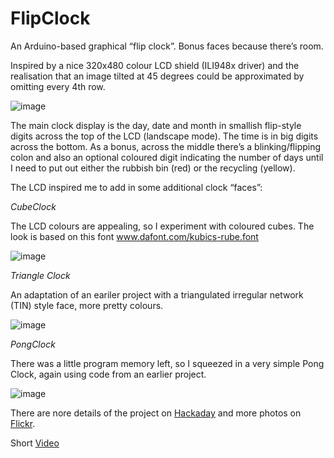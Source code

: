 # FlipClock
An Arduino-based graphical “flip clock”. Bonus faces because there’s room.

Inspired by a nice 320x480 colour LCD shield (ILI948x driver) and the realisation that an image tilted at 45 degrees could be approximated by omitting every 4th row.

![image](https://user-images.githubusercontent.com/5882685/236367678-9d16ed62-f45e-4894-9f3e-8a0a63747f86.png)

The main clock display is the day, date and month in smallish flip-style digits across the top of the LCD (landscape mode).  The time is in big digits across the bottom. As a bonus, across the middle there’s a blinking/flipping colon and also an optional coloured digit indicating the number of days until I need to put out either the rubbish bin (red) or the recycling (yellow).

The LCD inspired me to add in some additional clock “faces”:

*CubeClock*

The LCD colours are appealing, so I experiment with coloured cubes. The look is based on this font www.dafont.com/kubics-rube.font

![image](https://user-images.githubusercontent.com/5882685/236367903-8de29734-2f1e-434a-954f-9a2a9e00f2e4.png)


*Triangle Clock*

An adaptation of an eariler project with a triangulated irregular network (TIN) style face, more pretty colours.

![image](https://user-images.githubusercontent.com/5882685/236367987-dee543e7-c41e-4c16-b331-72c0f632953b.png)


*PongClock*

There was a little program memory left, so I squeezed in a very simple Pong Clock, again using code from an earlier project.

![image](https://user-images.githubusercontent.com/5882685/236368049-de258c94-955b-44d8-b259-e23d93a67fac.png)

There are nore details of the project on [Hackaday](https://hackaday.io/project/167162-flipclock) and more photos on [Flickr](https://flic.kr/s/aHsmGbmEUF).

Short [Video](https://youtu.be/JB12y5fYdpQ)
